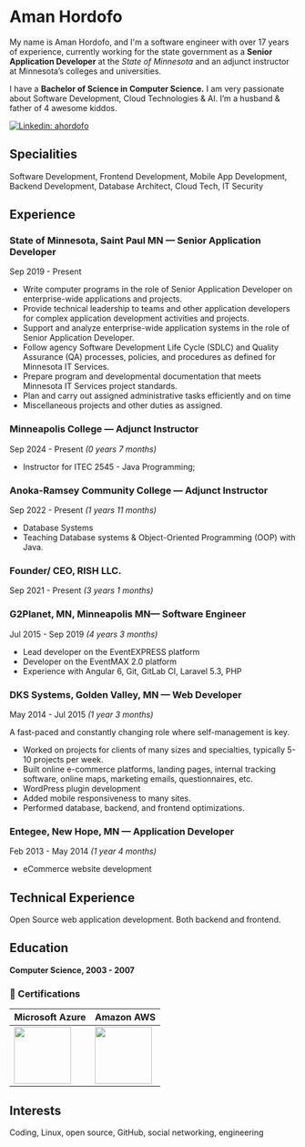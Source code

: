 # Aman Hordofo
My name is Aman Hordofo, and I'm a software engineer with over 17 years of experience, currently working for the state government as a **Senior Application Developer** at the *State of Minnesota* and an adjunct instructor at Minnesota’s colleges and universities.

I have a **Bachelor of Science in Computer Science.** I am very passionate about Software Development, Cloud Technologies & AI. I’m a husband & father of 4 awesome kiddos. 


[![Linkedin: ahordofo](https://img.shields.io/badge/-Linkedin-blue?style=flat-square&logo=Linkedin&logoColor=white&link=https://www.linkedin.com/in/ahordofo/)](https://www.linkedin.com/in/ahordofo/)



## Specialities

Software Development, Frontend Development, Mobile App Development, Backend Development, Database Architect, Cloud Tech, IT Security
                    

## Experience

### State of Minnesota, Saint Paul MN — Senior Application Developer

Sep 2019 - Present

- Write computer programs in the role of Senior Application Developer on enterprise-wide applications and projects.
- Provide technical leadership to teams and other application developers for complex application development activities and projects.
- Support and analyze enterprise-wide application systems in the role of Senior Application Developer.
- Follow agency Software Development Life Cycle (SDLC) and Quality Assurance (QA) processes, policies, and procedures as defined for Minnesota IT Services.
- Prepare program and developmental documentation that meets Minnesota IT Services project standards.
- Plan and carry out assigned administrative tasks efficiently and on time
- Miscellaneous projects and other duties as assigned.

### Minneapolis College — Adjunct Instructor 
Sep 2024 - Present _(0 years 7 months)_
- Instructor for ITEC 2545 - Java Programming;


### Anoka-Ramsey Community College — Adjunct Instructor 
Sep 2022 - Present _(1 years 11 months)_
- Database Systems
- Teaching Database systems &  Object-Oriented Programming (OOP) with Java. 


### Founder/ CEO, RISH LLC.

Sep 2021 - Present _(3 years 1 months)_

### G2Planet, MN, Minneapolis MN— Software Engineer

Jul 2015 - Sep 2019 _(4 years 3 months)_

- Lead developer on the EventEXPRESS platform
- Developer on the EventMAX 2.0 platform
- Experience with Angular 6, Git, GitLab CI, Laravel 5.3, PHP

### DKS Systems, Golden Valley, MN — Web Developer
May 2014 - Jul 2015 _(1 year 3 months)_

A fast-paced and constantly changing role where self-management is key.

- Worked on projects for clients of many sizes and specialties, typically 5-10 projects per week.
- Built online e-commerce platforms, landing pages, internal tracking software, online maps, marketing emails, questionnaires, etc.
- WordPress plugin development
- Added mobile responsiveness to many sites.
- Performed database, backend, and frontend optimizations.

### Entegee, New Hope, MN — Application Developer 
Feb 2013 - May 2014 _(1 year 4 months)_

- eCommerce website development

## Technical Experience

Open Source web application development. Both backend and frontend.

## Education

**Computer Science, 2003 - 2007**


### 📝  Certifications

| Microsoft Azure    | Amazon AWS  |
| --------- | --------- |
| <img src="https://getamano.github.io/Resume/aws.png" width="100">  | <img src="https://getamano.github.io/Resume/azure.png" width="100">  |


## Interests

Coding, Linux, open source, GitHub, social networking, engineering


